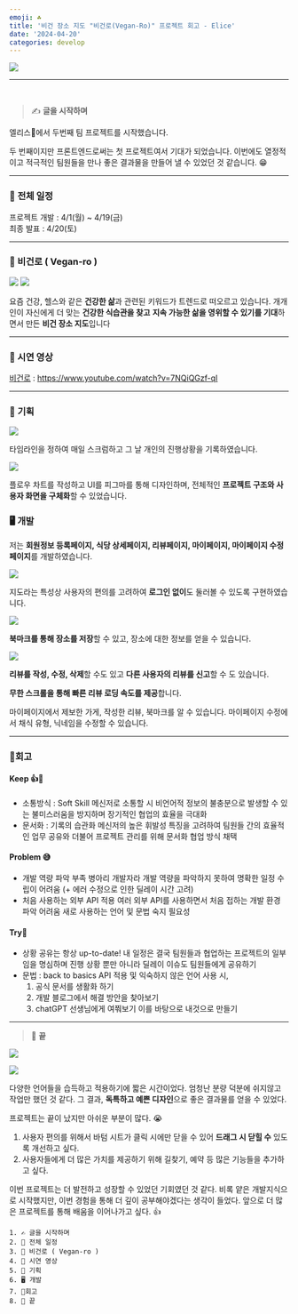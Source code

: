 ```yaml
---
emoji: ☘️
title: '비건 장소 지도 "비건로(Vegan-Ro)" 프로젝트 회고 - Elice'
date: '2024-04-20'
categories: develop
---
```


![](veganro.gif)

---

</br>

> ✍️ **글을 시작하며**

엘리스🐰에서 두번째 팀 프로젝트를 시작했습니다.

두 번째이지만 프론트엔드로써는 첫 프로젝트여서 기대가 되었습니다.
이번에도 열정적이고 적극적인 팀원들을 만나 좋은 결과물을 만들어 낼 수 있었던 것 같습니다. 😁

---

### 📅 **전체 일정**

프로젝트 개발 : 4/1(월) ~ 4/19(금)</br>
최종 발표 : 4/20(토)

---

### **👀 비건로 ( Vegan-ro )**

![](기획의도.png)
![](1.png)

요즘 건강, 헬스와 같은 **건강한 삶**과 관련된 키워드가 트렌드로 떠오르고 있습니다. 개개인이 자신에게 더 맞는 **건강한 식습관을 찾고** **지속 가능한 삶을 영위할 수 있기를 기대**하면서 만든 **비건 장소 지도**입니다

---

### **💫 시연 영상**

[비건로](https://www.youtube.com/watch?v=7NQiQGzf-qI) : https://www.youtube.com/watch?v=7NQiQGzf-qI

---

### 🥸 **기획**

![](2.png)

타임라인을 정하여 매일 스크럼하고 그 날 개인의 진행상황을 기록하였습니다.

![](3.png)

플로우 차트를 작성하고 UI를 피그마를 통해 디자인하며, 전체적인 **프로젝트 구조와 사용자 화면을 구체화**할 수 있었습니다.

### 🖥️ **개발**

저는 **회원정보 등록페이지, 식당 상세페이지, 리뷰페이지, 마이페이지, 마이페이지 수정페이지**를 개발하였습니다.

![](4.png)

지도라는 특성상 사용자의 편의를 고려하여 **로그인 없이**도 둘러볼 수 있도록 구현하였습니다.

![](5.png)

**북마크를 통해 장소를 저장**할 수 있고, 장소에 대한 정보를 얻을 수 있습니다.

![](6.png)

**리뷰를 작성, 수정, 삭제**할 수도 있고 **다른 사용자의 리뷰를 신고**할 수 도 있습니다.

**무한 스크롤을 통해 빠른 리뷰 로딩 속도를 제공**합니다.

마이페이지에서 제보한 가게, 작성한 리뷰, 북마크를 알 수 있습니다.
마이페이지 수정에서 채식 유형, 닉네임을 수정할 수 있습니다.

---

### 🎈**회고**

#### Keep 👍💪

- 소통방식 : Soft Skill
  메신저로 소통할 시 비언어적 정보의 불충분으로 발생할 수 있는
  불미스러움을 방지하며 장기적인 협업의 효율을 극대화
- 문서화 : 기록의 습관화
  메신저의 높은 휘발성 특징을 고려하여 팀원들 간의 효율적인 업무
  공유와 더불어 프로젝트 관리를 위해 문서화 협업 방식 채택

#### Problem 😅

- 개발 역량 파악 부족
  병아리 개발자라 개발 역량을 파악하지 못하여
  명확한 일정 수립이 어려움
  (+ 에러 수정으로 인한 딜레이 시간 고려)
- 처음 사용하는 외부 API 적용
  여러 외부 API를 사용하면서 처음 접하는 개발 환경 파악 어려움
  새로 사용하는 언어 및 문법 숙지 필요성

#### Try💪

- 상황 공유는 항상 up-to-date!
  내 일정은 결국 팀원들과 협업하는 프로젝트의 일부임을 명심하며
  진행 상황 뿐만 아니라 딜레이 이슈도 팀원들에게 공유하기
- 문법 : back to basics
  API 적용 및 익숙하지 않은 언어 사용 시,
  1. 공식 문서를 생활화 하기
  2. 개발 블로그에서 해결 방안을 찾아보기
  3. chatGPT 선생님에게 여쭤보기
     이를 바탕으로 내것으로 만들기

---

> 🐯 **끝**

![](대상.png)

![](기술스택.png)

다양한 언어들을 습득하고 적용하기에 짧은 시간이었다. 엄청난 분량 덕분에 쉬지않고 작업만 했던 것 같다. 그 결과, **독특하고 예쁜 디자인**으로 좋은 결과물를 얻을 수 있었다.

프로젝트는 끝이 났지만 아쉬운 부분이 많다. 😭

1. 사용자 편의를 위해서 바텀 시트가 클릭 시에만 닫을 수 있어 **드래그 시 닫힐 수** 있도록 개선하고 싶다.
2. 사용자들에게 더 많은 가치를 제공하기 위해 길찾기, 예약 등 많은 기능들을 추가하고 싶다.

이번 프로젝트는 더 발전하고 성장할 수 있었던 기회였던 것 같다. 비록 얕은 개발지식으로 시작했지만, 이번 경험을 통해 더 깊이 공부해야겠다는 생각이 들었다. 앞으로 더 많은 프로젝트를 통해 배움을 이어나가고 싶다. 👍

```toc
1. ✍️ 글을 시작하며
2. 📅 전체 일정
3. 👀 비건로 ( Vegan-ro )
4. 💫 시연 영상
5. 🥸 기획
6. 🖥️ 개발
7. 🎈회고
8. 🐯 끝
```
